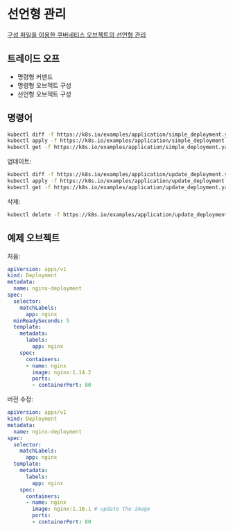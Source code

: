 # 선언형 관리

[구성 파일을 이용한 쿠버네티스 오브젝트의 선언형 관리](https://kubernetes.io/ko/docs/tasks/manage-kubernetes-objects/declarative-config/)

## 트레이드 오프

- 명령형 커맨드
- 명령형 오브젝트 구성
- 선언형 오브젝트 구성

## 명령어

```bash
kubectl diff -f https://k8s.io/examples/application/simple_deployment.yaml
kubectl apply -f https://k8s.io/examples/application/simple_deployment.yaml
kubectl get -f https://k8s.io/examples/application/simple_deployment.yaml -o yaml
```

업데이트:

```bash
kubectl diff -f https://k8s.io/examples/application/update_deployment.yaml
kubectl apply -f https://k8s.io/examples/application/update_deployment.yaml
kubectl get -f https://k8s.io/examples/application/update_deployment.yaml -o yaml
```

삭제:

```bash
kubectl delete -f https://k8s.io/examples/application/update_deployment.yaml
```

## 예제 오브젝트

처음:

```yml
apiVersion: apps/v1
kind: Deployment
metadata:
  name: nginx-deployment
spec:
  selector:
    matchLabels:
      app: nginx
  minReadySeconds: 5
  template:
    metadata:
      labels:
        app: nginx
    spec:
      containers:
      - name: nginx
        image: nginx:1.14.2
        ports:
        - containerPort: 80
```

버전 수정:

```yml
apiVersion: apps/v1
kind: Deployment
metadata:
  name: nginx-deployment
spec:
  selector:
    matchLabels:
      app: nginx
  template:
    metadata:
      labels:
        app: nginx
    spec:
      containers:
      - name: nginx
        image: nginx:1.16.1 # update the image
        ports:
        - containerPort: 80
```